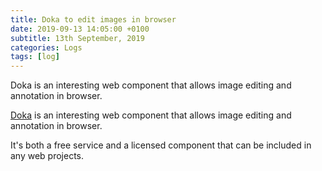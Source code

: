 ```yaml
---
title: Doka to edit images in browser
date: 2019-09-13 14:05:00 +0100
subtitle: 13th September, 2019
categories: Logs
tags: [log]
---
```


Doka is an interesting web component that allows image editing and annotation in browser.

[Doka](https://pqina.nl/doka/) is an interesting web component that allows image editing and annotation in browser.

It's both a free service and a licensed component that can be included in any web projects.